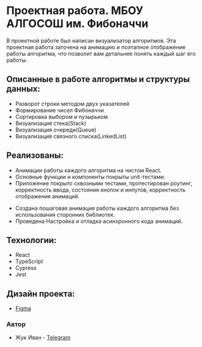 # Проектная работа. МБОУ АЛГОСОШ им. Фибоначчи

В проектной работе был написан визуализатор алгоритмов. Эта проектная работа заточена на анимацию и поэтапное отображение работы алгоритма, что позволит вам детальнее понять каждый шаг его работы.

## Описанные в работе алгоритмы и структуры данных:

* Разворот строки методом двух указателей
* Формирование чисел Фибоначчи
* Сортировка выбором и пузырьком
* Визуализация стека(Stack)
* Визуализация очереди(Queue)
* Визуализация связного списка(LinkedList)


## Реализованы: 
  - Анимации работы каждого алгоритма на чистом React.
  - Основные функции и компоненты покрыты unit-тестами.
  - Приложение покрыто сквозными тестами, протестирован роутинг, корректность ввода, состояния кнопок и инпутов, корректность отображения анимаций.

* Создана пошаговая анимация работы каждого алгоритма без использования сторонних библиотек.
* Проведена Настройка и отладка асинхронного кода анимаций.

## Технологии:

* React
* TypeScript
* Cypress
* Jest

## Дизайн проекта:
* [Figma](https://www.figma.com/file/RIkypcTQN5d37g7RRTFid0/Algososh_external_link?node-id=0%3A1) 

### Автор
* Жук Иван - [Telegram ](https://t.me/ZhuIvan)
